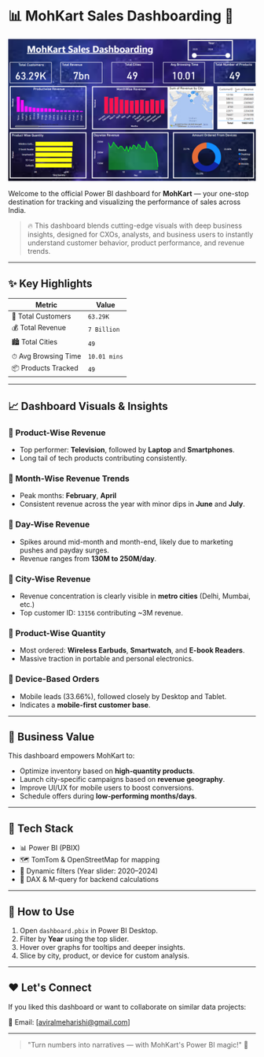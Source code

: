 # 📊 MohKart Sales Dashboarding 🚀

![MohKart Dashboard Preview](./Dashboard%20Preview.png)

Welcome to the official Power BI dashboard for **MohKart** — your one-stop destination for tracking and visualizing the performance of sales across India.

> 🔥 This dashboard blends cutting-edge visuals with deep business insights, designed for CXOs, analysts, and business users to instantly understand customer behavior, product performance, and revenue trends.

---

## ✨ Key Highlights

| Metric                | Value       |
|-----------------------|-------------|
| 👥 Total Customers    | `63.29K`    |
| 💰 Total Revenue      | `7 Billion` |
| 🏙️ Total Cities       | `49`        |
| ⏱ Avg Browsing Time   | `10.01 mins`|
| 📦 Products Tracked   | `49`        |

---

## 📈 Dashboard Visuals & Insights

### 🔹 Product-Wise Revenue
- Top performer: **Television**, followed by **Laptop** and **Smartphones**.
- Long tail of tech products contributing consistently.

### 🔹 Month-Wise Revenue Trends
- Peak months: **February**, **April**
- Consistent revenue across the year with minor dips in **June** and **July**.

### 🔹 Day-Wise Revenue
- Spikes around mid-month and month-end, likely due to marketing pushes and payday surges.
- Revenue ranges from **130M to 250M/day**.

### 🔹 City-Wise Revenue
- Revenue concentration is clearly visible in **metro cities** (Delhi, Mumbai, etc.)
- Top customer ID: `13156` contributing ~3M revenue.

### 🔹 Product-Wise Quantity
- Most ordered: **Wireless Earbuds**, **Smartwatch**, and **E-book Readers**.
- Massive traction in portable and personal electronics.

### 🔹 Device-Based Orders
- Mobile leads (33.66%), followed closely by Desktop and Tablet.
- Indicates a **mobile-first customer base**.

---

## 🎯 Business Value

This dashboard empowers MohKart to:
- Optimize inventory based on **high-quantity products**.
- Launch city-specific campaigns based on **revenue geography**.
- Improve UI/UX for mobile users to boost conversions.
- Schedule offers during **low-performing months/days**.

---

## 🧠 Tech Stack

- 📊 Power BI (PBIX)
- 🗺 TomTom & OpenStreetMap for mapping
- 🔎 Dynamic filters (Year slider: 2020–2024)
- 🧮 DAX & M-query for backend calculations

---

## 📌 How to Use

1. Open `dashboard.pbix` in Power BI Desktop.
2. Filter by **Year** using the top slider.
3. Hover over graphs for tooltips and deeper insights.
4. Slice by city, product, or device for custom analysis.

---

## ❤️ Let's Connect

If you liked this dashboard or want to collaborate on similar data projects:

📧 Email: [aviralmeharishi@gmail.com]  


---

> "Turn numbers into narratives — with MohKart's Power BI magic!" 🎯

